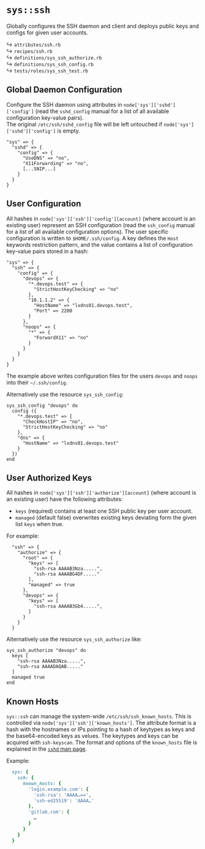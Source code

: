 # `sys::ssh`

Globally configures the SSH daemon and client and deploys public keys and configs for given user accounts.

↪ `attributes/ssh.rb`  
↪ `recipes/ssh.rb`  
↪ `definitions/sys_ssh_authorize.rb`  
↪ `definitions/sys_ssh_config.rb`  
↪ `tests/roles/sys_ssh_test.rb`  

## Global Daemon Configuration 
 
Configure the SSH daemon using attributes in `node['sys']['sshd']['config']`
(read the `sshd_config` manual for a list of all available configuration key-value pairs).  
The original `/etc/ssh/sshd_config` file will be left untouched if `node['sys']['sshd']['config']` is empty.

    "sys" => {
      "sshd" => {
        "config" => {
          "UseDNS" => "no",
          "X11Forwarding" => "no",
          [...SNIP...]
        }
      }
    }

## User Configuration

All hashes in `node['sys']['ssh']['config'][account]` (where account is an existing user) represent an SSH configuration
(read the `ssh_config` manual for a list of all available configuration options).
The user specific configuration is written to `$HOME/.ssh/config`.
A key defines the `Host` keywords restriction pattern, and the
value contains a list of configuration key-value pairs stored in a hash:

    "sys" => {
      "ssh" => {
        "config" => {
          "devops" => {
            "*.devops.test" => {
              "StrictHostKeyChecking" => "no"
            },
            "10.1.1.2" => {
              "HostName" => "lxdns01.devops.test",
              "Port" => 2200
            }
          },
          "noops" => {
            "*" => {
              "ForwardX11" => "no"
            }
          } 
        }
      }
    }

The example above writes configuration files for the users `devops` and `noops` into their `~/.ssh/config`.

Alternatively use the resource `sys_ssh_config`:

    sys_ssh_config "devops" do
      config ({
        "*.devops.test" => {
          "CheckHostIP" => "no",
          "StrictHostKeyChecking" => "no"
        },
        "dns" => {
          "HostName" => "lxdns01.devops.test"
        }
      })
    end

## User Authorized Keys

All hashes in `node['sys']['ssh']['authorize'][account]` (where account is an existing user)
have the following attributes:

* `keys` (required) contains at least one SSH public key per user account.
* `managed` (default false) overwrites existing keys deviating form the given list `keys` when true.

For example:

      "ssh" => {
        "authorize" => {
          "root" => {
            "keys" => [
              "ssh-rsa AAAAB3Nza.....",
              "ssh-rsa AAAABG4DF....."
            ],
            "managed" => true
          },
          "devops" => {
            "keys" => [
              "ssh-rsa AAAAB3Gb4.....",
            ]
          }
        }
      }

Alternatively use the resource `sys_ssh_authorize` like:

    sys_ssh_authorize "devops" do
      keys [
        "ssh-rsa AAAAB3Nza.....",
        "ssh-rsa AAAADAQAB....."
      ]
      managed true
    end

## Known Hosts

`sys::ssh` can manage the system-wide `/etc/ssh/ssh_known_hosts`.
This is controlled via `node['sys']['ssh']['known_hosts']`.
The attribute format is a hash with the hostnames or IPs pointing to
a hash of keytypes as keys and the base64-encoded keys as velues.
The keytypes and keys can be acquired with `ssh-keyscan`.
The format and options of the `known_hosts` file is explained in the [`sshd` man page](https://manpages.debian.org/openssh-server/sshd.8.en.html#SSH_KNOWN_HOSTS_FILE_FORMAT).

Example:

```ruby
  sys: {
    ssh: {
      known_hosts: {
        'login.example.com': {
          'ssh-rsa': 'AAAA…==',
          'ssh-ed25519': 'AAAA…'
        },
        'gitlab.com': {
          …
        }
      }
    }
  }
```
